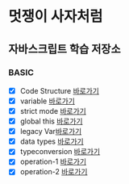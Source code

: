 # 멋쟁이 사자처럼

## 자바스크립트 학습 저장소

### BASIC

- [x] Code Structure [바로가기](https://github.com/jio-ping/core-javascript/blob/01.core/client/chapter/core/01.codeStructure.js)
- [x] variable [바로가기](https://github.com/jio-ping/core-javascript/blob/01.core/client/chapter/core/02.variables.js)
- [x] strict mode [바로가기](https://github.com/jio-ping/core-javascript/blob/01.core/client/chapter/core/03.strictmode.js)
- [x] global this [바로가기](https://github.com/jio-ping/core-javascript/blob/01.core/client/chapter/core/04.globalThis.js)
- [x] legacy Var[바로가기](https://github.com/jio-ping/core-javascript/blob/01.core/client/chapter/core/05.legacyVar.js)
- [x] data types [바로가기](https://github.com/jio-ping/core-javascript/blob/01.core/client/chapter/core/06.dataTypes.js)
- [x] typeconversion [바로가기](https://github.com/jio-ping/core-javascript/blob/01.core/client/chapter/core/07.typeConversion.js)
- [x] operation-1 [바로가기](https://github.com/jio-ping/core-javascript/blob/01.core/client/chapter/core/08-1.operation.js)
- [x] operation-2 [바로가기](https://github.com/jio-ping/core-javascript/blob/01.core/client/chapter/core/08-2.operation.js)
